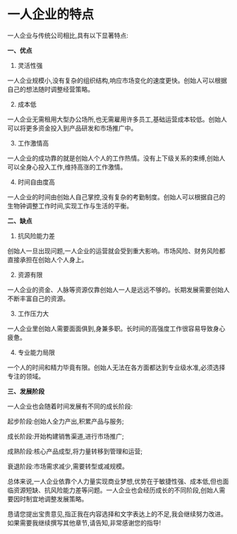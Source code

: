 # 一人企业的特点

一人企业与传统公司相比,具有以下显著特点:

**一、优点**

1. 灵活性强

一人企业规模小,没有复杂的组织结构,响应市场变化的速度更快。创始人可以根据自己的想法随时调整经营策略。

2. 成本低

一人企业无需租用大型办公场所,也无需雇用许多员工,基础运营成本较低。创始人可以将更多资金投入到产品研发和市场推广中。

3. 工作激情高

一人企业的成功靠的就是创始人个人的工作热情。没有上下级关系的束缚,创始人可以全身心投入工作,维持高涨的工作激情。

4. 时间自由度高 

一人企业的时间由创始人自己掌控,没有复杂的考勤制度。创始人可以根据自己的生物钟调整工作时间,实现工作与生活的平衡。

**二、缺点**

1. 抗风险能力差

创始人一旦出现问题,一人企业的运营就会受到重大影响。市场风险、财务风险都直接承担在创始人个人身上。

2. 资源有限

一人企业的资金、人脉等资源仅靠创始人一人是远远不够的。长期发展需要创始人不断丰富自己的资源。

3. 工作压力大

一人企业里创始人需要面面俱到,身兼多职。长时间的高强度工作很容易导致身心疲惫。

4. 专业能力局限 

一个人的时间和精力毕竟有限。创始人无法在各方面都达到专业级水准,必须选择专注的领域。

**三、发展阶段**

一人企业也会随着时间发展有不同的成长阶段:

起步阶段:创始人全力产出,积累产品与服务;

成长阶段:开始构建销售渠道,进行市场推广;

成熟阶段:核心产品成型,将力量转移到管理和运营;

衰退阶段:市场需求减少,需要转型或减规模。

总体来说,一人企业依靠个人力量实现商业梦想,优势在于敏捷性强、成本低,但也面临资源短缺、抗风险能力差等问题。一人企业也会经历成长的不同阶段,创始人需要因时制宜地调整发展策略。

恳请您提出宝贵意见,指正我在内容选择和文字表达上的不足,我会继续努力改进。如果需要我继续撰写其他章节,请告知,非常感谢您的指导!